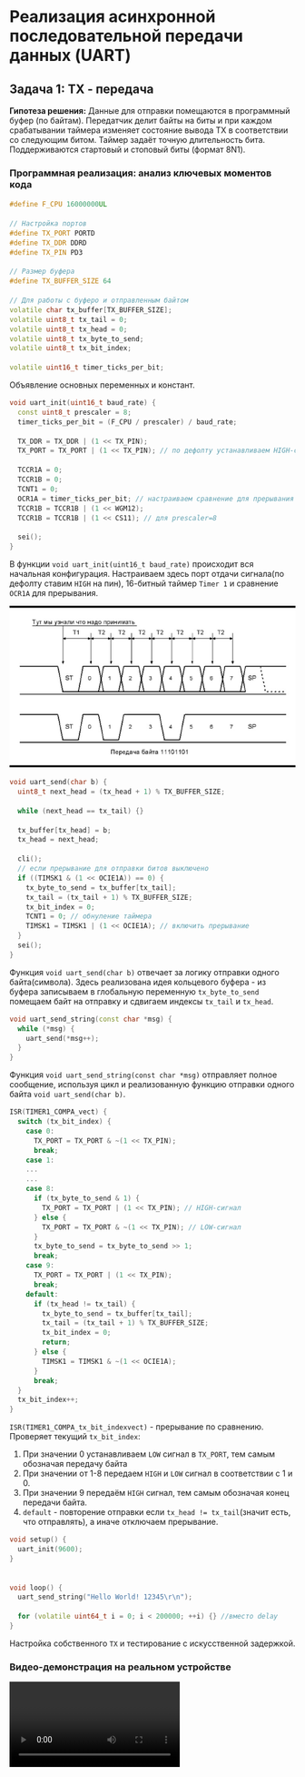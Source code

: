 # Реализация асинхронной последовательной передачи данных (UART) 

## Задача 1: TX - передача

**Гипотеза решения:** ​Данные для отправки помещаются в программный буфер (по байтам). Передатчик делит байты на биты и при каждом срабатывании таймера изменяет состояние вывода TX в соответствии со следующим битом. Таймер задаёт точную длительность бита. Поддерживаются стартовый и стоповый биты (формат 8N1).

### Программная реализация: анализ ключевых моментов кода
```cpp
#define F_CPU 16000000UL

// Настройка портов
#define TX_PORT PORTD
#define TX_DDR DDRD
#define TX_PIN PD3

// Размер буфера
#define TX_BUFFER_SIZE 64

// Для работы с буферо и отправленным байтом
volatile char tx_buffer[TX_BUFFER_SIZE];
volatile uint8_t tx_tail = 0;
volatile uint8_t tx_head = 0;
volatile uint8_t tx_byte_to_send;
volatile uint8_t tx_bit_index;

volatile uint16_t timer_ticks_per_bit;
```
Объявление основных переменных и констант.


```cpp
void uart_init(uint16_t baud_rate) {
  const uint8_t prescaler = 8;
  timer_ticks_per_bit = (F_CPU / prescaler) / baud_rate;

  TX_DDR = TX_DDR | (1 << TX_PIN);
  TX_PORT = TX_PORT | (1 << TX_PIN); // по дефолту устанавливаем HIGH-сигнал на пин

  TCCR1A = 0;
  TCCR1B = 0;
  TCNT1 = 0;
  OCR1A = timer_ticks_per_bit; // настраиваем сравнение для прерывания по времени
  TCCR1B = TCCR1B | (1 << WGM12);
  TCCR1B = TCCR1B | (1 << CS11); // для prescaler=8

  sei();
}
```
В функции `void uart_init(uint16_t baud_rate)` происходит вся начальная конфигурация. Настраиваем здесь порт отдачи сигнала(по дефолту ставим `HIGH` на пин), 16-битный таймер `Timer 1` и сравнение `OCR1A` для прерывания.

![alt text](image.png)

```cpp
void uart_send(char b) {
  uint8_t next_head = (tx_head + 1) % TX_BUFFER_SIZE;

  while (next_head == tx_tail) {}

  tx_buffer[tx_head] = b;
  tx_head = next_head;

  cli();
  // если прерывание для отправки битов выключено
  if ((TIMSK1 & (1 << OCIE1A)) == 0) {
    tx_byte_to_send = tx_buffer[tx_tail];
    tx_tail = (tx_tail + 1) % TX_BUFFER_SIZE;
    tx_bit_index = 0;
    TCNT1 = 0; // обнуление таймера
    TIMSK1 = TIMSK1 | (1 << OCIE1A); // включить прерывание 
  }
  sei();
}
```
Функция `void uart_send(char b)` отвечает за логику отправки одного байта(символа). Здесь реализована идея кольцевого буфера - из буфера записываем в глобальную переменную `tx_byte_to_send` помещаем байт на отправку и сдвигаем индексы `tx_tail` и `tx_head`.

```cpp
void uart_send_string(const char *msg) {
  while (*msg) {
    uart_send(*msg++);
  }
}
```
Функция `void uart_send_string(const char *msg)` отправляет полное сообщение, используя цикл и реализованную функцию отправки одного байта `void uart_send(char b)`.

```cpp
ISR(TIMER1_COMPA_vect) {
  switch (tx_bit_index) {
    case 0:
      TX_PORT = TX_PORT & ~(1 << TX_PIN);
      break;
    case 1:
    ...
    ...
    case 8:
      if (tx_byte_to_send & 1) {
        TX_PORT = TX_PORT | (1 << TX_PIN); // HIGH-сигнал
      } else {
        TX_PORT = TX_PORT & ~(1 << TX_PIN); // LOW-сигнал
      }
      tx_byte_to_send = tx_byte_to_send >> 1;
      break;
    case 9:
      TX_PORT = TX_PORT | (1 << TX_PIN);
      break;
    default:
      if (tx_head != tx_tail) {
        tx_byte_to_send = tx_buffer[tx_tail];
        tx_tail = (tx_tail + 1) % TX_BUFFER_SIZE;
        tx_bit_index = 0;
        return;
      } else {
        TIMSK1 = TIMSK1 & ~(1 << OCIE1A);
      }
      break;
  }
  tx_bit_index++;
}
```
`ISR(TIMER1_COMPA_tx_bit_indexvect)` - прерывание по сравнению. Проверяет текущий `tx_bit_index`: 
1. При значении 0 устанавливаем `LOW` сигнал в `TX_PORT`, тем самым обозначая передачу байта
2. При значении от 1-8 передаем `HIGH` и `LOW` сигнал в соответствии с 1 и 0.
3. При значении 9 передаём `HIGH` сигнал, тем самым обозначая конец передачи байта.
4. `default` - повторение отправки если `tx_head != tx_tail`(значит есть, что отправлять), а иначе отключаем прерывание.
```cpp
void setup() {
  uart_init(9600);
}


void loop() {
  uart_send_string("Hello World! 12345\r\n");

  for (volatile uint64_t i = 0; i < 200000; ++i) {} //вместо delay 
}
```

Настройка собственного `TX` и тестирование с искусственной задержкой.

### Видео-демонстрация на реальном устройстве

![Демонстрация работы TX](my_tx.mp4)
